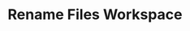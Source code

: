 # Rename Files Workspace
<script>
  import FileRenameWorkspace from "./rename-files.js" 
  new FileRenameWorkspace().create(lively.query(this, "lively-container"))
</script>